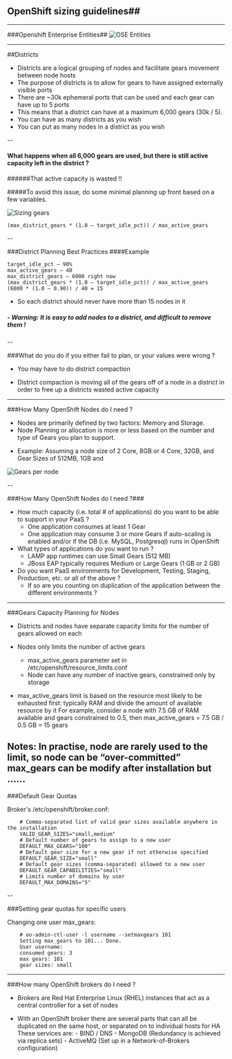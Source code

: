 
## OpenShift sizing guidelines##

---
###Openshift Enterprise Entities##
![OSE Entities](/content/images/OSE_entities.png) <!-- .element: class="noshadow" fullscreen-size="contain"-->

---

##Districts

* Districts are a logical grouping of nodes and facilitate gears movement between node hosts
* The purpose of districts is to allow for gears to have assigned externally visible ports
* There are ~30k ephemeral ports that can be used and each gear can have up to 5 ports
* This means that a district can have at a maximum 6,000 gears (30k / 5).
* You can have as many districts as you wish
* You can put as many nodes in a district as you wish

--

#### What happens when all 6,000 gears are used, but there is still active capacity left in the district ?

######That active capacity is wasted !!

#####To avoid this issue, do some minimal planning up front based on a few variables.

![Sizing gears](/content/images/sizinggears.png) <!-- .element: class="noshadow" fullscreen-size="contain"-->
```
(max_district_gears * (1.0 – target_idle_pct)) / max_active_gears
```
--

###District Planning Best Practices
####Example

```
target_idle_pct – 90%
max_active_gears – 40
max_district_gears – 6000 right now
(max_district_gears * (1.0 – target_idle_pct)) / max_active_gears
(6000 * (1.0 – 0.90)) / 40 = 15
```

* So each district should never have more than 15 nodes in it

##### - Warning: It is easy to add nodes to a district, and difficult to remove them !

--

###What do you do if you either fail to plan, or your values were wrong ?
 

- You may have to do district compaction

- District compaction is moving all of the gears off of a node in a district in order to free up a districts wasted active capacity

---

###How Many OpenShift Nodes do I need ?

  -  Nodes are primarily defined by two factors: Memory and Storage.
  -  Node Planning or allocation is more or less based on the number and type of Gears you plan to support.

* Example: Assuming a node size of 2 Core, 8GB or 4 Core, 32GB, and Gear Sizes of 512MB, 1GB and 

![Gears per node](/content/images/gearspernode.png) <!-- .element: class="noshadow" fullscreen-size="contain"-->

--

###How Many OpenShift Nodes do I need ?###

- How much capacity (i.e. total # of applications) do you want to be able to support in your PaaS ?
   - One application consumes at least 1 Gear
   - One application may consume 3 or more Gears if auto-scaling is enabled and/or if the DB (i.e. MySQL, Postgresql) runs in OpenShift
- What types of applications do you want to run ?
   - LAMP app runtimes can use Small Gears (512 MB)
   - JBoss EAP typically requires Medium or Large Gears (1 GB or 2 GB)
- Do you want PaaS environments for Development, Testing, Staging, Production, etc. or all of the above ?
   - If so are you counting on duplication of the application between the different environments ?
---

###Gears Capacity Planning for Nodes

- Districts and nodes have separate capacity limits for the number of gears allowed on each

- Nodes only limits the number of active gears
   - max_active_gears parameter set in   /etc/openshift/resource_limits.conf
   - Node can have any number of inactive gears, constrained only by storage
- max_active_gears limit is based on the resource most likely to be exhausted first: typically RAM and divide the amount of available resource by it
        For example, consider a node with 7.5 GB of RAM available and gears constrained to 0.5, then 
		max_active_gears = 7.5 GB / 0.5 GB = 15 gears
	 
Notes:
In practise, node are rarely used to the limit, so node can be “over-committed”
max_gears can be modify after installation but ......
--

###Default Gear Quotas

Broker's /etc/openshift/broker.conf:

		# Comma-separated list of valid gear sizes available anywhere in the installation
		VALID_GEAR_SIZES="small,medium"
		# Default number of gears to assign to a new user
		DEFAULT_MAX_GEARS="100"
		# Default gear size for a new gear if not otherwise specified
		DEFAULT_GEAR_SIZE="small"
		# Default gear sizes (comma-separated) allowed to a new user
		DEFAULT_GEAR_CAPABILITIES="small"
		# Limits number of domains by user
		DEFAULT_MAX_DOMAINS="5"
--

###Setting gear quotas for specific users

Changing one user max_gears:

		# oo-admin-ctl-user -l username --setmaxgears 101
		Setting max_gears to 101... Done.
		User username:
		consumed gears: 3
		max gears: 101
		gear sizes: small
---
###How many OpenShift brokers do I need ?

- Brokers are Red Hat Enterprise Linux (RHEL) instances that act as a central controller for a set of nodes

- With an OpenShift broker there are several parts that can all be duplicated on the same host, or separated on to individual hosts for HA
        These services are: 
		- BIND / DNS
		- MongoDB (Redundancy is achieved via replica sets)
		- ActiveMQ (Set up in a Network-of-Brokers configuration)

